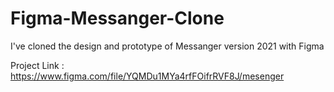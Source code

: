 # Figma-Messanger-Clone
I've cloned the design and prototype of Messanger version 2021 with Figma

Project Link :
https://www.figma.com/file/YQMDu1MYa4rfFOifrRVF8J/mesenger
